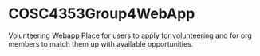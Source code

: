 # COSC4353Group4WebApp
Volunteering Webapp
Place for users to apply for volunteering and for org members to match them up with available opportunities.